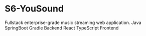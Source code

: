 # S6-YouSound
Fullstack enterprise-grade music streaming web application.
Java SpringBoot Gradle Backend
React TypeScript Frontend

